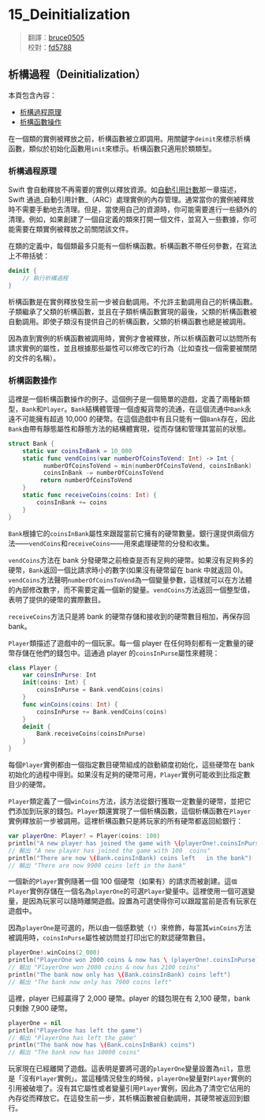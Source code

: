 # 15\_Deinitialization

> 翻譯：[bruce0505](https://github.com/bruce0505)  
> 校對：[fd5788](https://github.com/fd5788)

## 析構過程（Deinitialization）

本頁包含內容：

* [析構過程原理](15_deinitialization.md#how_deinitialization_works)
* [析構函數操作](15_deinitialization.md#deinitializers_in_action)

在一個類的實例被釋放之前，析構函數被立即調用。用關鍵字`deinit`來標示析構函數，類似於初始化函數用`init`來標示。析構函數只適用於類類型。

### 析構過程原理

Swift 會自動釋放不再需要的實例以釋放資源。如[自動引用計數](https://github.com/ininmm/the-swift-programming-language-in-chinese/tree/8b9f8ba4cb97148e9d1b43c50f9e1c8e4175f753/source-tw/chapter2/16_Automatic_Reference_Counting.html)那一章描述，Swift 通過_自動引用計數_（ARC）處理實例的內存管理。通常當你的實例被釋放時不需要手動地去清理。但是，當使用自己的資源時，你可能需要進行一些額外的清理。例如，如果創建了一個自定義的類來打開一個文件，並寫入一些數據，你可能需要在類實例被釋放之前關閉該文件。

在類的定義中，每個類最多只能有一個析構函數。析構函數不帶任何參數，在寫法上不帶括號：

```swift
deinit {
    // 執行析構過程
}
```

析構函數是在實例釋放發生前一步被自動調用。不允許主動調用自己的析構函數。子類繼承了父類的析構函數，並且在子類析構函數實現的最後，父類的析構函數被自動調用。即使子類沒有提供自己的析構函數，父類的析構函數也總是被調用。

因為直到實例的析構函數被調用時，實例才會被釋放，所以析構函數可以訪問所有請求實例的屬性，並且根據那些屬性可以修改它的行為（比如查找一個需要被關閉的文件的名稱）。

### 析構函數操作

這裡是一個析構函數操作的例子。這個例子是一個簡單的遊戲，定義了兩種新類型，`Bank`和`Player`。`Bank`結構體管理一個虛擬貨幣的流通，在這個流通中`Bank`永遠不可能擁有超過 10,000 的硬幣。在這個遊戲中有且只能有一個`Bank`存在，因此`Bank`由帶有靜態屬性和靜態方法的結構體實現，從而存儲和管理其當前的狀態。

```swift
struct Bank {
    static var coinsInBank = 10_000
    static func vendCoins(var numberOfCoinsToVend: Int) -> Int {
          numberOfCoinsToVend = min(numberOfCoinsToVend, coinsInBank)
          coinsInBank -= numberOfCoinsToVend
         return numberOfCoinsToVend
    }
    static func receiveCoins(coins: Int) {
        coinsInBank += coins
    }
}
```

`Bank`根據它的`coinsInBank`屬性來跟蹤當前它擁有的硬幣數量。銀行還提供兩個方法——`vendCoins`和`receiveCoins`——用來處理硬幣的分發和收集。

`vendCoins`方法在 bank 分發硬幣之前檢查是否有足夠的硬幣。如果沒有足夠多的硬幣，`Bank`返回一個比請求時小的數字\(如果沒有硬幣留在 bank 中就返回 0\)。`vendCoins`方法聲明`numberOfCoinsToVend`為一個變量參數，這樣就可以在方法體的內部修改數字，而不需要定義一個新的變量。`vendCoins`方法返回一個整型值，表明了提供的硬幣的實際數目。

`receiveCoins`方法只是將 bank 的硬幣存儲和接收到的硬幣數目相加，再保存回 bank。

`Player`類描述了遊戲中的一個玩家。每一個 player 在任何時刻都有一定數量的硬幣存儲在他們的錢包中。這通過 player 的`coinsInPurse`屬性來體現：

```swift
class Player {
    var coinsInPurse: Int
    init(coins: Int) {
        coinsInPurse = Bank.vendCoins(coins)
    }
    func winCoins(coins: Int) {
        coinsInPurse += Bank.vendCoins(coins)
    }
    deinit {
        Bank.receiveCoins(coinsInPurse)
    }
}
```

每個`Player`實例都由一個指定數目硬幣組成的啟動額度初始化，這些硬幣在 bank 初始化的過程中得到。如果沒有足夠的硬幣可用，`Player`實例可能收到比指定數目少的硬幣。

`Player`類定義了一個`winCoins`方法，該方法從銀行獲取一定數量的硬幣，並把它們添加到玩家的錢包。`Player`類還實現了一個析構函數，這個析構函數在`Player`實例釋放前一步被調用。這裡析構函數只是將玩家的所有硬幣都返回給銀行：

```swift
var playerOne: Player? = Player(coins: 100)
println("A new player has joined the game with \(playerOne!.coinsInPurse) coins")
// 輸出 "A new player has joined the game with 100  coins"
println("There are now \(Bank.coinsInBank) coins left   in the bank")
// 輸出 "There are now 9900 coins left in the bank"
```

一個新的`Player`實例隨著一個 100 個硬幣（如果有）的請求而被創建。這`個Player`實例存儲在一個名為`playerOne`的可選`Player`變量中。這裡使用一個可選變量，是因為玩家可以隨時離開遊戲。設置為可選使得你可以跟蹤當前是否有玩家在遊戲中。

因為`playerOne`是可選的，所以由一個感歎號（`!`）來修飾，每當其`winCoins`方法被調用時，`coinsInPurse`屬性被訪問並打印出它的默認硬幣數目。

```swift
playerOne!.winCoins(2_000)
println("PlayerOne won 2000 coins & now has \ (playerOne!.coinsInPurse) coins")
// 輸出 "PlayerOne won 2000 coins & now has 2100 coins"
println("The bank now only has \(Bank.coinsInBank) coins left")
// 輸出 "The bank now only has 7900 coins left"
```

這裡，player 已經贏得了 2,000 硬幣。player 的錢包現在有 2,100 硬幣，bank 只剩餘 7,900 硬幣。

```swift
playerOne = nil
println("PlayerOne has left the game")
// 輸出 "PlayerOne has left the game"
println("The bank now has \(Bank.coinsInBank) coins")
// 輸出 "The bank now has 10000 coins"
```

玩家現在已經離開了遊戲。這表明是要將可選的`playerOne`變量設置為`nil`，意思是「沒有`Player`實例」。當這種情況發生的時候，`playerOne`變量對`Player`實例的引用被破壞了。沒有其它屬性或者變量引用`Player`實例，因此為了清空它佔用的內存從而釋放它。在這發生前一步，其析構函數被自動調用，其硬幣被返回到銀行。

